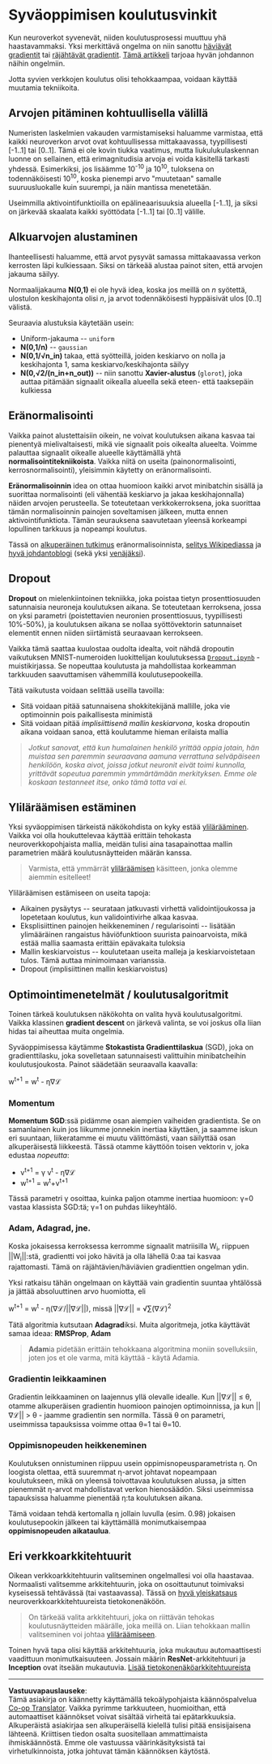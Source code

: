 <!--
CO_OP_TRANSLATOR_METADATA:
{
  "original_hash": "ae074cd940fc2f4dc24fc07b66ccbd99",
  "translation_date": "2025-08-28T19:27:42+00:00",
  "source_file": "lessons/4-ComputerVision/08-TransferLearning/TrainingTricks.md",
  "language_code": "fi"
}
-->
# Syväoppimisen koulutusvinkit

Kun neuroverkot syvenevät, niiden koulutusprosessi muuttuu yhä haastavammaksi. Yksi merkittävä ongelma on niin sanottu [häviävät gradientit](https://en.wikipedia.org/wiki/Vanishing_gradient_problem) tai [räjähtävät gradientit](https://deepai.org/machine-learning-glossary-and-terms/exploding-gradient-problem#:~:text=Exploding%20gradients%20are%20a%20problem,updates%20are%20small%20and%20controlled.). [Tämä artikkeli](https://towardsdatascience.com/the-vanishing-exploding-gradient-problem-in-deep-neural-networks-191358470c11) tarjoaa hyvän johdannon näihin ongelmiin.

Jotta syvien verkkojen koulutus olisi tehokkaampaa, voidaan käyttää muutamia tekniikoita.

## Arvojen pitäminen kohtuullisella välillä

Numeristen laskelmien vakauden varmistamiseksi haluamme varmistaa, että kaikki neuroverkon arvot ovat kohtuullisessa mittakaavassa, tyypillisesti [-1..1] tai [0..1]. Tämä ei ole kovin tiukka vaatimus, mutta liukulukulaskennan luonne on sellainen, että erimagnitudisia arvoja ei voida käsitellä tarkasti yhdessä. Esimerkiksi, jos lisäämme 10<sup>-10</sup> ja 10<sup>10</sup>, tuloksena on todennäköisesti 10<sup>10</sup>, koska pienempi arvo "muutetaan" samalle suuruusluokalle kuin suurempi, ja näin mantissa menetetään.

Useimmilla aktivointifunktioilla on epälineaarisuuksia alueella [-1..1], ja siksi on järkevää skaalata kaikki syöttödata [-1..1] tai [0..1] välille.

## Alkuarvojen alustaminen

Ihanteellisesti haluamme, että arvot pysyvät samassa mittakaavassa verkon kerrosten läpi kulkiessaan. Siksi on tärkeää alustaa painot siten, että arvojen jakauma säilyy.

Normaalijakauma **N(0,1)** ei ole hyvä idea, koska jos meillä on *n* syötettä, ulostulon keskihajonta olisi *n*, ja arvot todennäköisesti hyppäisivät ulos [0..1] välistä.

Seuraavia alustuksia käytetään usein:

- Uniform-jakauma -- `uniform`
- **N(0,1/n)** -- `gaussian`
- **N(0,1/√n_in)** takaa, että syötteillä, joiden keskiarvo on nolla ja keskihajonta 1, sama keskiarvo/keskihajonta säilyy
- **N(0,√2/(n_in+n_out))** -- niin sanottu **Xavier-alustus** (`glorot`), joka auttaa pitämään signaalit oikealla alueella sekä eteen- että taaksepäin kulkiessa

## Eränormalisointi

Vaikka painot alustettaisiin oikein, ne voivat koulutuksen aikana kasvaa tai pienentyä mielivaltaisesti, mikä vie signaalit pois oikealta alueelta. Voimme palauttaa signaalit oikealle alueelle käyttämällä yhtä **normalisointitekniikoista**. Vaikka niitä on useita (painonormalisointi, kerrosnormalisointi), yleisimmin käytetty on eränormalisointi.

**Eränormalisoinnin** idea on ottaa huomioon kaikki arvot minibatchin sisällä ja suorittaa normalisointi (eli vähentää keskiarvo ja jakaa keskihajonnalla) näiden arvojen perusteella. Se toteutetaan verkkokerroksena, joka suorittaa tämän normalisoinnin painojen soveltamisen jälkeen, mutta ennen aktivointifunktiota. Tämän seurauksena saavutetaan yleensä korkeampi lopullinen tarkkuus ja nopeampi koulutus.

Tässä on [alkuperäinen tutkimus](https://arxiv.org/pdf/1502.03167.pdf) eränormalisoinnista, [selitys Wikipediassa](https://en.wikipedia.org/wiki/Batch_normalization) ja [hyvä johdantoblogi](https://towardsdatascience.com/batch-normalization-in-3-levels-of-understanding-14c2da90a338) (sekä yksi [venäjäksi](https://habrahabr.ru/post/309302/)).

## Dropout

**Dropout** on mielenkiintoinen tekniikka, joka poistaa tietyn prosenttiosuuden satunnaisia neuroneja koulutuksen aikana. Se toteutetaan kerroksena, jossa on yksi parametri (poistettavien neuronien prosenttiosuus, tyypillisesti 10%-50%), ja koulutuksen aikana se nollaa syöttövektorin satunnaiset elementit ennen niiden siirtämistä seuraavaan kerrokseen.

Vaikka tämä saattaa kuulostaa oudolta idealta, voit nähdä dropoutin vaikutuksen MNIST-numeroiden luokittelijan koulutuksessa [`Dropout.ipynb`](Dropout.ipynb) -muistikirjassa. Se nopeuttaa koulutusta ja mahdollistaa korkeamman tarkkuuden saavuttamisen vähemmillä koulutusepookeilla.

Tätä vaikutusta voidaan selittää useilla tavoilla:

- Sitä voidaan pitää satunnaisena shokkitekijänä mallille, joka vie optimoinnin pois paikallisesta minimistä
- Sitä voidaan pitää *implisiittisenä mallin keskiarvona*, koska dropoutin aikana voidaan sanoa, että koulutamme hieman erilaista mallia

> *Jotkut sanovat, että kun humalainen henkilö yrittää oppia jotain, hän muistaa sen paremmin seuraavana aamuna verrattuna selväpäiseen henkilöön, koska aivot, joissa jotkut neuronit eivät toimi kunnolla, yrittävät sopeutua paremmin ymmärtämään merkityksen. Emme ole koskaan testanneet itse, onko tämä totta vai ei.*

## Yliläräämisen estäminen

Yksi syväoppimisen tärkeistä näkökohdista on kyky estää [ylilärääminen](../../3-NeuralNetworks/05-Frameworks/Overfitting.md). Vaikka voi olla houkuttelevaa käyttää erittäin tehokasta neuroverkkopohjaista mallia, meidän tulisi aina tasapainottaa mallin parametrien määrä koulutusnäytteiden määrän kanssa.

> Varmista, että ymmärrät [yliläräämisen](../../3-NeuralNetworks/05-Frameworks/Overfitting.md) käsitteen, jonka olemme aiemmin esitelleet!

Yliläräämisen estämiseen on useita tapoja:

- Aikainen pysäytys -- seurataan jatkuvasti virhettä validointijoukossa ja lopetetaan koulutus, kun validointivirhe alkaa kasvaa.
- Eksplisiittinen painojen heikkeneminen / regularisointi -- lisätään ylimääräinen rangaistus häviöfunktioon suurista painoarvoista, mikä estää mallia saamasta erittäin epävakaita tuloksia
- Mallin keskiarvoistus -- koulutetaan useita malleja ja keskiarvoistetaan tulos. Tämä auttaa minimoimaan varianssia.
- Dropout (implisiittinen mallin keskiarvoistus)

## Optimointimenetelmät / koulutusalgoritmit

Toinen tärkeä koulutuksen näkökohta on valita hyvä koulutusalgoritmi. Vaikka klassinen **gradient descent** on järkevä valinta, se voi joskus olla liian hidas tai aiheuttaa muita ongelmia.

Syväoppimisessa käytämme **Stokastista Gradienttilaskua** (SGD), joka on gradienttilasku, joka sovelletaan satunnaisesti valittuihin minibatcheihin koulutusjoukosta. Painot säädetään seuraavalla kaavalla:

w<sup>t+1</sup> = w<sup>t</sup> - η∇ℒ

### Momentum

**Momentum SGD**:ssä pidämme osan aiempien vaiheiden gradientista. Se on samanlainen kuin jos liikumme jonnekin inertiaa käyttäen, ja saamme iskun eri suuntaan, liikeratamme ei muutu välittömästi, vaan säilyttää osan alkuperäisestä liikkeestä. Tässä otamme käyttöön toisen vektorin v, joka edustaa *nopeutta*:

- v<sup>t+1</sup> = γ v<sup>t</sup> - η∇ℒ
- w<sup>t+1</sup> = w<sup>t</sup>+v<sup>t+1</sup>

Tässä parametri γ osoittaa, kuinka paljon otamme inertiaa huomioon: γ=0 vastaa klassista SGD:tä; γ=1 on puhdas liikeyhtälö.

### Adam, Adagrad, jne.

Koska jokaisessa kerroksessa kerromme signaalit matriisilla W<sub>i</sub>, riippuen ||W<sub>i</sub>||:stä, gradientti voi joko hävitä ja olla lähellä 0:aa tai kasvaa rajattomasti. Tämä on räjähtävien/häviävien gradienttien ongelman ydin.

Yksi ratkaisu tähän ongelmaan on käyttää vain gradientin suuntaa yhtälössä ja jättää absoluuttinen arvo huomiotta, eli

w<sup>t+1</sup> = w<sup>t</sup> - η(∇ℒ/||∇ℒ||), missä ||∇ℒ|| = √∑(∇ℒ)<sup>2</sup>

Tätä algoritmia kutsutaan **Adagrad**iksi. Muita algoritmeja, jotka käyttävät samaa ideaa: **RMSProp**, **Adam**

> **Adam**ia pidetään erittäin tehokkaana algoritmina moniin sovelluksiin, joten jos et ole varma, mitä käyttää - käytä Adamia.

### Gradientin leikkaaminen

Gradientin leikkaaminen on laajennus yllä olevalle idealle. Kun ||∇ℒ|| ≤ θ, otamme alkuperäisen gradientin huomioon painojen optimoinnissa, ja kun ||∇ℒ|| > θ - jaamme gradientin sen normilla. Tässä θ on parametri, useimmissa tapauksissa voimme ottaa θ=1 tai θ=10.

### Oppimisnopeuden heikkeneminen

Koulutuksen onnistuminen riippuu usein oppimisnopeusparametrista η. On loogista olettaa, että suuremmat η-arvot johtavat nopeampaan koulutukseen, mikä on yleensä toivottavaa koulutuksen alussa, ja sitten pienemmät η-arvot mahdollistavat verkon hienosäädön. Siksi useimmissa tapauksissa haluamme pienentää η:ta koulutuksen aikana.

Tämä voidaan tehdä kertomalla η jollain luvulla (esim. 0.98) jokaisen koulutusepookin jälkeen tai käyttämällä monimutkaisempaa **oppimisnopeuden aikataulua**.

## Eri verkkoarkkitehtuurit

Oikean verkkoarkkitehtuurin valitseminen ongelmallesi voi olla haastavaa. Normaalisti valitsemme arkkitehtuurin, joka on osoittautunut toimivaksi kyseisessä tehtävässä (tai vastaavassa). Tässä on [hyvä yleiskatsaus](https://www.topbots.com/a-brief-history-of-neural-network-architectures/) neuroverkkoarkkitehtuureista tietokonenäköön.

> On tärkeää valita arkkitehtuuri, joka on riittävän tehokas koulutusnäytteiden määrälle, joka meillä on. Liian tehokkaan mallin valitseminen voi johtaa [yliläräämiseen](../../3-NeuralNetworks/05-Frameworks/Overfitting.md).

Toinen hyvä tapa olisi käyttää arkkitehtuuria, joka mukautuu automaattisesti vaadittuun monimutkaisuuteen. Jossain määrin **ResNet**-arkkitehtuuri ja **Inception** ovat itseään mukautuvia. [Lisää tietokonenäköarkkitehtuureista](../07-ConvNets/CNN_Architectures.md)

---

**Vastuuvapauslauseke**:  
Tämä asiakirja on käännetty käyttämällä tekoälypohjaista käännöspalvelua [Co-op Translator](https://github.com/Azure/co-op-translator). Vaikka pyrimme tarkkuuteen, huomioithan, että automaattiset käännökset voivat sisältää virheitä tai epätarkkuuksia. Alkuperäistä asiakirjaa sen alkuperäisellä kielellä tulisi pitää ensisijaisena lähteenä. Kriittisen tiedon osalta suositellaan ammattimaista ihmiskäännöstä. Emme ole vastuussa väärinkäsityksistä tai virhetulkinnoista, jotka johtuvat tämän käännöksen käytöstä.